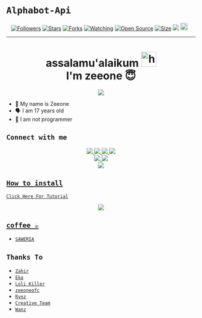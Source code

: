 # ```Alphabot-Api```
<p align="center">
<a href="https://github.com/wanz/followers"><img title="Followers" src="https://img.shields.io/github/followers/wanz?color=red&style=flat-square"></a>
<a href="https://github.com/wanz/api-wanz/stargazers/"><img title="Stars" src="https://img.shields.io/github/stars/wanz/api-wanz?color=blue&style=flat-square"></a>
<a href="https://github.com/wanz/api-wanz/network/members"><img title="Forks" src="https://img.shields.io/github/forks/wanz/api-wanz?color=red&style=flat-square"></a>
<a href="https://github.com/wanz/api-wanz/watchers"><img title="Watching" src="https://img.shields.io/github/watchers/wanz/api-wanz?label=Watchers&color=blue&style=flat-square"></a>
<a href="https://github.com/wanz/Rest-api-alphabot"><img title="Open Source" src="https://badges.frapsoft.com/os/v2/open-source.svg?v=103"></a>
<a href="https://github.com/wanz/Rest-api-alphabot/"><img title="Size" src="https://img.shields.io/github/repo-size/wanz/Rest-api-alphabot?style=flat-square&color=green"></a>
<a href="https://hits.seeyoufarm.com"><img src="https://hits.seeyoufarm.com/api/count/incr/badge.svg?url=https%3A%2F%2Fgithub.com%2Fwanz%2FRest-api-alphabot&count_bg=%2379C83D&title_bg=%23555555&icon=probot.svg&icon_color=%2300FF6D&title=hits&edge_flat=false"/></a>
<a href="https://github.com/wanz/Rest-api-alphabot/graphs/commit-activity"><img height="20" src="https://img.shields.io/badge/Maintained%3F-yes-green.svg"></a>&nbsp;&nbsp;
</p>
<p align='center'>
    </p>

-------
<h1 align="center">assalamu'alaikum <img src="https://user-images.githubusercontent.com/1303154/88677602-1635ba80-d120-11ea-84d8-d263ba5fc3c0.gif" width="40px" alt="hi"><br>I'm zeeone 😇 </h1>
<p align="center">
  <img src="https://c.top4top.io/p_2069qnvob1.jpg" /></>
</p>

- 👼 My name is Zeeone 
- 🗣️ I am 17 years old 
- 🔭 I am not programmer

## ```Connect with me```
<p align="center">
  <a href="https://instagram.com/wanz"><img src="https://img.shields.io/badge/Instagram-E4405F?style=for-the-badge&logo=instagram&logoColor=white"/> 
  <a href="https://wa.me/message/JBGU4J2DVYEDK1"><img src="https://img.shields.io/badge/WhatsApp-25D366?style=for-the-badge&logo=whatsapp&logoColor=white" />
  <a href="https://www.facebook.com/profile.php?id=100015526687857"><img src="https://img.shields.io/badge/Facebook-%234267B2.svg?&style=for-the-badge&logo=facebook&logoColor=white" />
  <a href="https://t.me/zeeoneee"><img src="https://img.shields.io/badge/Telegram-%230088cc.svg?&style=for-the-badge&logo=telegram&logoColor=white" /> <br>
  <a href="https://github.com/wanz"><img src="https://img.shields.io/badge/-GitHub-black?style=flat-square&logo=github" /> 
  <a href="https://youtube.com/channel/UCdzWwbApjkyODby7_MoRYlA"><img src="https://img.shields.io/youtube/channel/subscribers/UCdzWwbApjkyODby7_MoRYlA?style=social" /> <br>
  <a href="https://komarev.com/ghpvc/?username=wanz&color=blue&style=flat-square&label=Profile+Dilihat"><img src="https://komarev.com/ghpvc/?username=wanz&color=blue&style=flat-square&label=Profile+Dilihat" />

</p>

## ```How to install```

[`Click Here For Tutorial`](https://youtu.be/BCY6V2PDDEA)<br>

<p align="center">
  <a href="https://youtu.be/BCY6V2PDDEA"><img src="https://telegra.ph/file/a5f2d77a88420560ed8c5.jpg" />
</p>


## ```coffee ☕```

- [`SAWERIA`](https://saweria.co/wanz)

## ```Thanks To```

- [`Zahir`]()
- [`Eka`]()
- [`Loli Killer`]()
- [`zeeoneofc`]()
- [`Rynz`]()
- [`Creative Team`]()
- [`Wanz`]()
